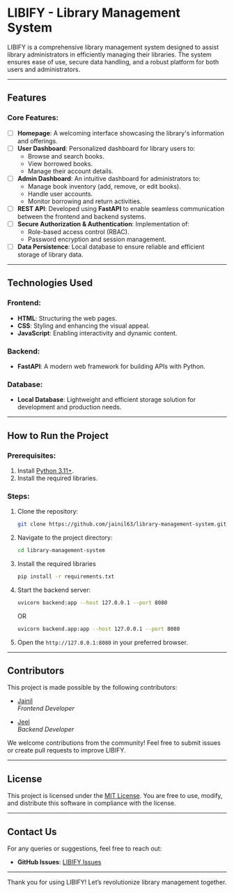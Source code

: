 # LIBIFY - Library Management System

LIBIFY is a comprehensive library management system designed to assist library administrators in efficiently managing their libraries. The system ensures ease of use, secure data handling, and a robust platform for both users and administrators.

---

## Features

### Core Features:
- [ ] **Homepage**: A welcoming interface showcasing the library's information and offerings.
- [ ] **User Dashboard**: Personalized dashboard for library users to:
  - Browse and search books.
  - View borrowed books.
  - Manage their account details.
- [ ] **Admin Dashboard**: An intuitive dashboard for administrators to:
  - Manage book inventory (add, remove, or edit books).
  - Handle user accounts.
  - Monitor borrowing and return activities.
- [ ] **REST API**: Developed using **FastAPI** to enable seamless communication between the frontend and backend systems.
- [ ] **Secure Authorization & Authentication**: Implementation of:
  - Role-based access control (RBAC).
  - Password encryption and session management.
- [ ] **Data Persistence**: Local database to ensure reliable and efficient storage of library data.

---

## Technologies Used

### Frontend:
- **HTML**: Structuring the web pages.
- **CSS**: Styling and enhancing the visual appeal.
- **JavaScript**: Enabling interactivity and dynamic content.

### Backend:
- **FastAPI**: A modern web framework for building APIs with Python.

### Database:
- **Local Database**: Lightweight and efficient storage solution for development and production needs.

---

## How to Run the Project

### Prerequisites:
1. Install [Python 3.11+](https://www.python.org/downloads/).
2. Install the required libraries.
   

### Steps:
1. Clone the repository:
   ```bash
   git clone https://github.com/jainil63/library-management-system.git
   ```

2. Navigate to the project directory:
   ```bash
   cd library-management-system
   ```

3. Install the required libraries
   ```bash
   pip install -r requirements.txt
   ```

4. Start the backend server:
   ```bash
   uvicorn backend:app --host 127.0.0.1 --port 8080
   ```
   OR
   ```bash
   uvicorn backend.app:app --host 127.0.0.1 --port 8080
   ```

5. Open the `http://127.0.0.1:8080` in your preferred browser.
 
---

## Contributors

This project is made possible by the following contributors:

- [Jainil](https://github.com/jainil63)  
  _Frontend Developer_

- [Jeel](https://github.com/JeelDobariya38)  
  _Backend Developer_

We welcome contributions from the community! Feel free to submit issues or create pull requests to improve LIBIFY.

---

## License

This project is licensed under the [MIT License](LICENSE.txt). You are free to use, modify, and distribute this software in compliance with the license.

---

## Contact Us

For any queries or suggestions, feel free to reach out:
- **GitHub Issues**: [LIBIFY Issues](https://github.com/jainil63/library-management-system/issues)

---

Thank you for using LIBIFY! Let’s revolutionize library management together.

